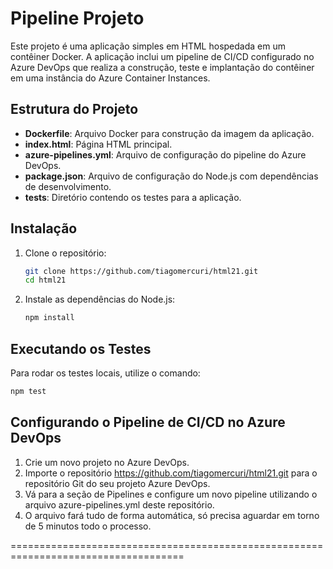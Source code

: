 # Pipeline Projeto

Este projeto é uma aplicação simples em HTML hospedada em um contêiner Docker. 
A aplicação inclui um pipeline de CI/CD configurado no Azure DevOps que realiza a construção, teste e implantação do contêiner em uma instância do Azure Container Instances.

## Estrutura do Projeto

- **Dockerfile**: Arquivo Docker para construção da imagem da aplicação.
- **index.html**: Página HTML principal.
- **azure-pipelines.yml**: Arquivo de configuração do pipeline do Azure DevOps.
- **package.json**: Arquivo de configuração do Node.js com dependências de desenvolvimento.
- **tests**: Diretório contendo os testes para a aplicação.

## Instalação

1. Clone o repositório:
    ```BASH
    git clone https://github.com/tiagomercuri/html21.git
    cd html21
    ```

2. Instale as dependências do Node.js:
    ```BASH
    npm install
    ```

## Executando os Testes

Para rodar os testes locais, utilize o comando:
```BASH
npm test
```

## Configurando o Pipeline de CI/CD no Azure DevOps

1. Crie um novo projeto no Azure DevOps.
2. Importe o repositório https://github.com/tiagomercuri/html21.git para o repositório Git do seu projeto Azure DevOps.
3. Vá para a seção de Pipelines e configure um novo pipeline utilizando o arquivo azure-pipelines.yml deste repositório.
4. O arquivo fará tudo de forma automática, só precisa aguardar em torno de 5 minutos todo o processo.

====================================================================================